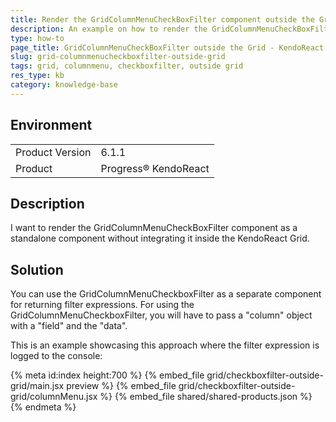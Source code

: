 ```yaml
---
title: Render the GridColumnMenuCheckBoxFilter component outside the Grid
description: An example on how to render the GridColumnMenuCheckBoxFilter component outside the Grid
type: how-to
page_title: GridColumnMenuCheckBoxFilter outside the Grid - KendoReact Grid
slug: grid-columnmenucheckboxfilter-outside-grid
tags: grid, columnmenu, checkboxfilter, outside grid
res_type: kb
category: knowledge-base
---
```

 
## Environment
<table>
	<tbody>
		<tr>
			<td>Product Version</td>
			<td>6.1.1</td>
		</tr>
		<tr>
			<td>Product</td>
			<td>Progress® KendoReact</td>
		</tr>
	</tbody>
</table>

## Description
I want to render the GridColumnMenuCheckBoxFilter component as a standalone component without integrating it inside the KendoReact Grid.

## Solution
You can use the GridColumnMenuCheckboxFilter as a separate component for returning filter expressions. For using the GridColumnMenuCheckboxFilter, you will have to pass a "column" object with a "field" and the "data".

This is an example showcasing this approach where the filter expression is logged to the console:

{% meta id:index height:700 %}
{% embed_file grid/checkboxfilter-outside-grid/main.jsx preview %}
{% embed_file grid/checkboxfilter-outside-grid/columnMenu.jsx %} 
{% embed_file shared/shared-products.json %} 
{% endmeta %}